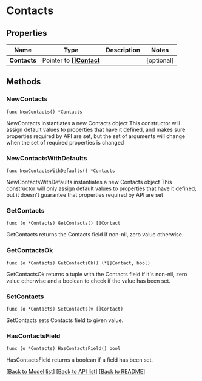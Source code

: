 # Contacts

## Properties

Name | Type | Description | Notes
------------ | ------------- | ------------- | -------------
**Contacts** | Pointer to [**[]Contact**](Contact.md) |  | [optional] 

## Methods

### NewContacts

`func NewContacts() *Contacts`

NewContacts instantiates a new Contacts object
This constructor will assign default values to properties that have it defined,
and makes sure properties required by API are set, but the set of arguments
will change when the set of required properties is changed

### NewContactsWithDefaults

`func NewContactsWithDefaults() *Contacts`

NewContactsWithDefaults instantiates a new Contacts object
This constructor will only assign default values to properties that have it defined,
but it doesn't guarantee that properties required by API are set

### GetContacts

`func (o *Contacts) GetContacts() []Contact`

GetContacts returns the Contacts field if non-nil, zero value otherwise.

### GetContactsOk

`func (o *Contacts) GetContactsOk() (*[]Contact, bool)`

GetContactsOk returns a tuple with the Contacts field if it's non-nil, zero value otherwise
and a boolean to check if the value has been set.

### SetContacts

`func (o *Contacts) SetContacts(v []Contact)`

SetContacts sets Contacts field to given value.

### HasContactsField

`func (o *Contacts) HasContactsField() bool`

HasContactsField returns a boolean if a field has been set.


[[Back to Model list]](../README.md#documentation-for-models) [[Back to API list]](../README.md#documentation-for-api-endpoints) [[Back to README]](../README.md)



